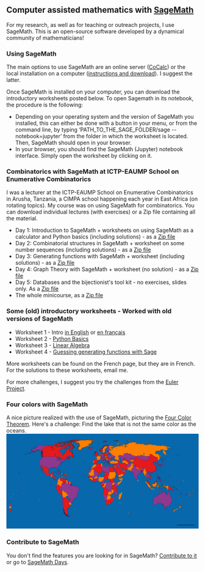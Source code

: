 ## Computer assisted mathematics with [SageMath](https://www.sagemath.org)

For my research, as well as for teaching or outreach projects, I use SageMath. This is an open-source software developed by a dynamical community of mathematicians!

### Using  SageMath
The main options to use SageMath are an online server ([CoCalc](https://cocalc.com)) or the local installation on a computer ([instructions and download](http://www.sagemath.org/download.html)). I suggest the latter.

Once SageMath is installed on your computer, you can download the introductory worksheets posted below. To open Sagemath in its notebook, the procedure is the following:
 * Depending on your operating system and the version of SageMath you installed, this can either be done with a button in your menu, or from the command line, by typing ‘PATH_TO_THE_SAGE_FOLDER/sage --notebook=jupyter’ from the folder in which the worksheet is located. Then, SageMath should open in your browser.
 * In your browser, you should find the SageMath (Jupyter) notebook interface. Simply open the worksheet by clicking on it.

### Combinatorics with SageMath at ICTP-EAUMP School on Enumerative Combinatorics
I was a lecturer at the ICTP-EAUMP School on Enumerative Combinatorics in Arusha, Tanzania, a CIMPA school happening each year in East Africa (on rotating topics). My course was on using SageMath for combinatorics. You can download individual lectures (with exercises) or a Zip file containing all the material.
 * Day 1: Introduction to SageMath + worksheets on using SageMath as a calculator and Python basics (including solutions) - as a [Zip file](Sage_course_Arusha/Lecture1.zip)
 * Day 2: Combinatorial structures in SageMath + worksheet on some number sequences (including solutions) - as a [Zip file](Sage_course_Arusha/Lecture2.zip)
 * Day 3: Generating functions with SageMath + worksheet (including solutions) - as a [Zip file](Sage_course_Arusha/Lecture3.zip)
 * Day 4: Graph Theory with SageMath + worksheet (no solution) - as a [Zip file](Sage_course_Arusha/Lecture4.zip)
 * Day 5: Databases and the bijectionist's tool kit  - no exercises, slides only. As a [Zip file](Sage_course_Arusha/Lecture5.zip)
 * The whole minicourse, as a [Zip file](Sage_course_Arusha/AllLectures.zip)

### Some (old) introductory worksheets - Worked with old versions of SageMath
 * Worksheet 1 - Intro [in English](sage_ws/Short_intro.ipynb) or [en français](sage_ws/Atelier_1_sans_les_solutions.ipynb)
 * Worksheet 2 - [Python Basics](sage_ws/2-Python_basics_no_solutions.ipynb)
 * Worksheet 3 - [Linear Algebra](sage_ws/3-Linear_algebra.ipynb)
 * Worksheet 4 - [Guessing generating functions with Sage](sage_ws/Guessing_with_Sage.ipynb)

More worksheets can be found on the French page, but they are in French.
For the solutions to these worksheets, email me.

For more challenges, I suggest you try the challenges from the [Euler Project](https://projecteuler.net/).

### Four colors with SageMath
A nice picture realized with the use of SageMath, picturing the [Four Color Theorem](https://en.wikipedia.org/wiki/Four_color_theorem). Here's a challenge: Find the lake that is not the same color as the oceans.
![The Four Color Theorem on a Wolrd Map](4couleurs.png)

### Contribute to SageMath
You don't find the features you are looking for in SageMath? [Contribute to it](http://doc.sagemath.org/html/en/developer/) or go to [SageMath Days](https://wiki.sagemath.org/Workshops).
